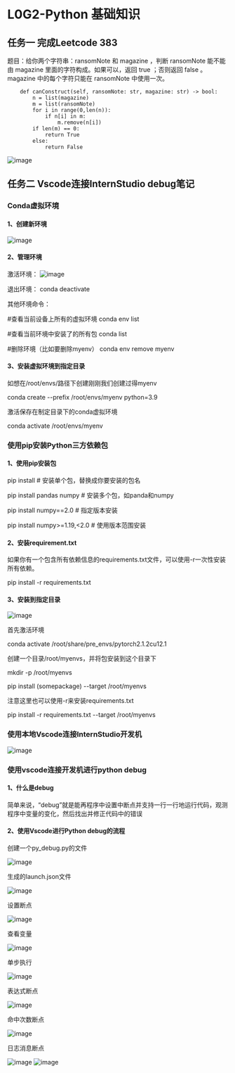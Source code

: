 # L0G2-Python 基础知识

## 任务一 完成Leetcode 383

题目：给你两个字符串：ransomNote 和 magazine ，判断 ransomNote 能不能由 magazine 里面的字符构成。如果可以，返回 true ；否则返回 false 。magazine 中的每个字符只能在 ransomNote 中使用一次。

```class Solution:
    def canConstruct(self, ransomNote: str, magazine: str) -> bool:
        n = list(magazine)
        m = list(ransomNote)
        for i in range(0,len(n)):
            if n[i] in m:
                m.remove(n[i])
        if len(m) == 0:
            return True
        else:
            return False
```
![image](https://github.com/user-attachments/assets/f3b9d9c3-236b-4bd8-b17d-826d9f62ae88)



## 任务二 Vscode连接InternStudio debug笔记

### Conda虚拟环境
#### 1、创建新环境

![image](https://github.com/user-attachments/assets/fabf82e6-8b95-4c02-8f5b-ffe9219754d8)

#### 2、管理环境

激活环境：
![image](https://github.com/user-attachments/assets/e8deb583-d6b8-443e-9cc6-dab274fbdc56)

退出环境：
conda deactivate

其他环境命令：

#查看当前设备上所有的虚拟环境
conda env list

#查看当前环境中安装了的所有包
conda list

#删除环境（比如要删除myenv）
conda env remove myenv

#### 3、安装虚拟环境到指定目录

如想在/root/envs/路径下创建刚刚我们创建过得myenv

conda create --prefix /root/envs/myenv python=3.9

激活保存在制定目录下的conda虚拟环境

conda activate /root/envs/myenv

### 使用pip安装Python三方依赖包

#### 1、使用pip安装包

pip install <somepackage> # 安装单个包，<somepackage>替换成你要安装的包名

pip install pandas numpy # 安装多个包，如panda和numpy

pip install numpy==2.0 # 指定版本安装

pip install numpy>=1.19,<2.0 # 使用版本范围安装


#### 2、安装requirement.txt

如果你有一个包含所有依赖信息的requirements.txt文件，可以使用-r一次性安装所有依赖。

pip install -r requirements.txt

#### 3、安装到指定目录

![image](https://github.com/user-attachments/assets/24c8bceb-1c77-4f9c-ab9a-9f0598fb00f2)

首先激活环境

conda activate /root/share/pre_envs/pytorch2.1.2cu12.1

创建一个目录/root/myenvs，并将包安装到这个目录下

mkdir -p /root/myenvs

pip install (somepackage) --target /root/myenvs

注意这里也可以使用-r来安装requirements.txt

pip install -r requirements.txt --target /root/myenvs

### 使用本地Vscode连接InternStudio开发机

![image](https://github.com/user-attachments/assets/2bf804c7-447f-4b50-bd12-ad198b169309)

### 使用vscode连接开发机进行python debug

#### 1、什么是debug

简单来说，“debug”就是能再程序中设置中断点并支持一行一行地运行代码，观测程序中变量的变化，然后找出并修正代码中的错误

#### 2、使用Vscode进行Python debug的流程

创建一个py_debug.py的文件

![image](https://github.com/user-attachments/assets/5454373f-7e59-4fa6-a8eb-df9279fed4ba)

生成的launch.json文件

![image](https://github.com/user-attachments/assets/81386a47-5d87-48bf-88b4-4dd0b6349212)

设置断点

![image](https://github.com/user-attachments/assets/5df1cc00-7a80-48cb-a1ee-5eb2fa493571)

查看变量

![image](https://github.com/user-attachments/assets/a2df8eef-2f61-4d11-adb6-e5a2cb631875)

单步执行

![image](https://github.com/user-attachments/assets/88980130-dd6d-44f3-9d29-ef6a20d2bb20)

表达式断点

![image](https://github.com/user-attachments/assets/5e9c4b61-be91-4694-9956-01a71ef71469)

命中次数断点

![image](https://github.com/user-attachments/assets/9e4323ef-dec8-43a0-97f8-e6f929fd86cd)

日志消息断点

![image](https://github.com/user-attachments/assets/ec863b9f-93c0-4acc-a301-3dfbe8a2b633)
![image](https://github.com/user-attachments/assets/1903895c-8e94-465e-8ac5-fb507194426b)








